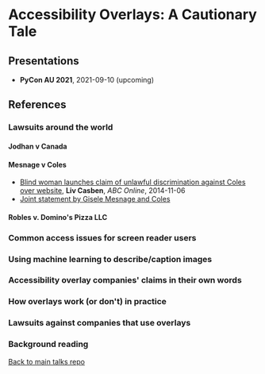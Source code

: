 # Accessibility Overlays: A Cautionary Tale

## Presentations

- **PyCon AU 2021**, 2021-09-10 (upcoming)

## References

### Lawsuits around the world

#### Jodhan v Canada

#### Mesnage v Coles
* [Blind woman launches claim of unlawful discrimination against Coles over website](https://www.abc.net.au/news/2014-11-05/blind-woman-launches-court-action-against-coles-over-its-website/5869874?nw=0), **Liv Casben**, *ABC Online*, 2014-11-06
* [Joint statement by Gisele Mesnage and Coles](http://www.medianet.com.au/releases/release-details/?id=821518)

#### Robles v. Domino's Pizza LLC

### Common access issues for screen reader users

### Using machine learning to describe/caption images

### Accessibility overlay companies' claims in their own words

### How overlays work (or don't) in practice

### Lawsuits against companies that use overlays

### Background reading

[Back to main talks repo](https://github.com/lisushka/talks)
